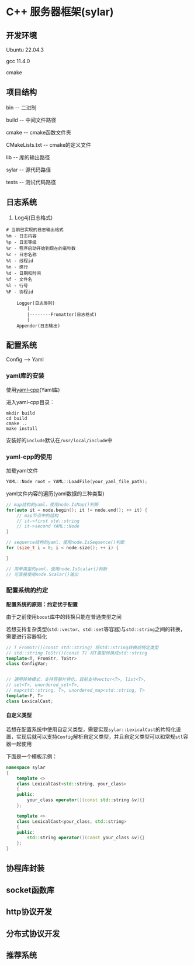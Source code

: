 # C++ 服务器框架(sylar)

## 开发环境
Ubuntu 22.04.3

gcc 11.4.0

cmake

## 项目结构
bin -- 二进制

build -- 中间文件路径

cmake -- cmake函数文件夹

CMakeLists.txt -- cmake的定义文件

lib -- 库的输出路径

sylar -- 源代码路径

tests -- 测试代码路径

## 日志系统
1. Log4j(日志格式)

```shell
# 当前已实现的日志输出格式
%m - 日志内容
%p - 日志等级
%r - 程序启动开始到现在的毫秒数
%c - 日志名称
%t - 线程id
%n - 换行
%d - 日期和时间
%f - 文件名
%l - 行号
%F - 协程id
```


        Logger(日志类别)
            |
            |--------Fromatter(日志格式)
            |
        Appender(日志输出)

## 配置系统

Config --> Yaml

### yaml库的安装

使用[yaml-cpp](https://github.com/jbeder/yaml-cpp/releases)(Yaml库)

进入yaml-cpp目录：

```shell
mkdir build
cd build
cmake ..
make install
```

安装好的`include`默认在`/usr/local/include`中

### yaml-cpp的使用

加载yaml文件

```cpp
YAML::Node root = YAML::LoadFile(your_yaml_file_path);
```

yaml文件内容的遍历(yaml数据的三种类型)

```cpp
// map结构的yaml，使用node.IsMap()判断
for(auto it = node.begin(); it != node.end(); ++ it) {
    // map节点中的结构
    // it->first std::string
    // it->second YAML::Node
}

// sequence结构的yaml，使用node.IsSequence()判断
for (size_t i = 0; i < node.size(); ++ i) {

}

// 简单类型的yaml，使用node.IsScalar()判断
// 可直接使用node.Scalar()输出
```

### 配置系统的约定

**配置系统的原则：约定优于配置**

由于之前使用`boost`库中的转换只能在普通类型之间

若想支持复杂类型(`std::vector`、`std::set`等容器)与`std::string`之间的转换，需要进行容器特化

```cpp
// T FromStr()(const std::string) 将std::string转换成特定类型
// std::string ToStr()(const T) 将T类型转换成std::string
template<T, FromStr, ToStr>
class ConfigVar;


// 通用转换模式，支持容器片特化，目前支持vector<T>, list<T>,
// set<T>, unordered_set<T>,
// map<std::string, T>, unordered_map<std::string, T>
template<F, T>
class LexicalCast;
```

#### 自定义类型

若想在配置系统中使用自定义类型，需要实现`sylar::LexicalCast`的片特化设置，实现后就可以支持`Config`解析自定义类型，并且自定义类型可以和常规`stl`容器一起使用

下面是一个模板示例：

```cpp
namespace sylar
{
    template <>
    class LexicalCast<std::string, your_class>
    {
    public:
        your_class operator()(const std::string &v){}
    };

    template <>
    class LexicalCast<your_class, std::string>
    {
    public:
        std::string operator()(const your_class &v){}
    };
}
```

## 协程库封装

## socket函数库

## http协议开发

## 分布式协议开发

## 推荐系统
